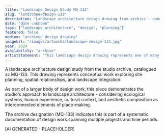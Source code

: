 ```yaml
---
title: "Landscape Design Study MQ-133"
slug: "landscape-design-133"
description: "Landscape architecture design drawing from archive - conceptual study"
date: "date unknown"
tags: ["landscape architecture", "design", "planning"]
featured: false
medium: "archived design drawing"
imageUrl: "/images/artworks/landscape-design-133.jpg"
year: 2024
availability: "archive"
artistStatement: "This landscape design drawing represents one of many conceptual studies in the studio's archive. Each drawing captures a moment of spatial thinking - exploring relationships between built and natural environments, circulation patterns, and the integration of functional and aesthetic considerations. These archived studies document the iterative design process through which ideas are tested, refined, and evolved. [AI GENERATED - PLACEHOLDER]"
---
```


A landscape architecture design study from the studio archive, catalogued as MQ-133. This drawing represents conceptual work exploring site planning, spatial relationships, and landscape integration.

As part of a larger body of design work, this piece demonstrates the studio's approach to landscape architecture - considering ecological systems, human experience, cultural context, and aesthetic composition as interconnected elements of place-making.

The archive designation (MQ-133) indicates this is part of a systematic documentation of design work spanning multiple projects and time periods.

[AI GENERATED - PLACEHOLDER]
